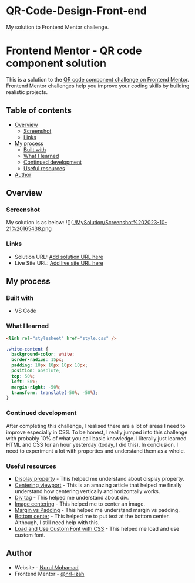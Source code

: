 # QR-Code-Design-Front-end
My solution to Frontend Mentor challenge.

# Frontend Mentor - QR code component solution

This is a solution to the [QR code component challenge on Frontend Mentor](https://www.frontendmentor.io/challenges/qr-code-component-iux_sIO_H). Frontend Mentor challenges help you improve your coding skills by building realistic projects.

## Table of contents

- [Overview](#overview)
  - [Screenshot](#screenshot)
  - [Links](#links)
- [My process](#my-process)
  - [Built with](#built-with)
  - [What I learned](#what-i-learned)
  - [Continued development](#continued-development)
  - [Useful resources](#useful-resources)
- [Author](#author)

## Overview

### Screenshot

My solution is as below:
![]([./MySolution/Screenshot%202023-10-21%20165438.png](https://github.com/nrl-izah/QR-Code-Design-Front-end/blob/main/Screenshot%202023-10-21%20165438.png)

### Links

- Solution URL: [Add solution URL here](https://your-solution-url.com)
- Live Site URL: [Add live site URL here](https://your-live-site-url.com)

## My process

### Built with

- VS Code

### What I learned

```html (I just learned how to make separate stylesheet)
<link rel="stylesheet" href="style.css" />
```

```css (horizontally and vertically centered)
.white-content {
  background-color: white;
  border-radius: 15px;
  padding: 10px 10px 10px 10px;
  position: absolute;
  top: 50%;
  left: 50%;
  margin-right: -50%;
  transform: translate(-50%, -50%);
}
```

### Continued development

After completing this challenge, I realised there are a lot of areas I need to improve especially in CSS. To be honest, I really jumped into this challenge with probably 10% of what you call basic knowledge. I literally just learned HTML and CSS for an hour yesterday (today, I did this). In conclusion, I need to experiment a lot with properties and understand them as a whole.

### Useful resources

- [Display property](https://www.freecodecamp.org/news/the-css-display-property-display-none-display-table-inline-block-and-more/) - This helped me understand about display property.
- [Centering viewport](https://www.w3.org/Style/Examples/007/center.en.tmpl) - This is an amazing article that helped me finally understand how centering vertically and horizontally works.
- [Div tag](https://www.freecodecamp.org/news/html-div-what-is-a-div-tag-and-how-to-style-it-with-css/) - This helped me understand about div.
- [Image centering](https://www.w3schools.com/howto/howto_css_image_center.asp) - This helped me to center an image.
- [Margin vs Padding](https://blog.hubspot.com/website/css-margin-vs-padding#:~:text=In%20CSS%2C%20a%20margin%20is,the%20space%20inside%20an%20element.) - This helped me understand margin vs padding.
- [Bottom center](https://www.w3docs.com/tools/code-editor/5996) - This helped me to put text at the bottom center. Although, I still need help with this.
- [Load and Use Custom Font with CSS](https://www.digitalocean.com/community/tutorials/how-to-load-and-use-custom-fonts-with-css) - This helped me load and use custom font.

## Author

- Website - [Nurul Mohamad](https://www.your-site.com)
- Frontend Mentor - [@nrl-izah](https://www.frontendmentor.io/profile/nrl-izah)

